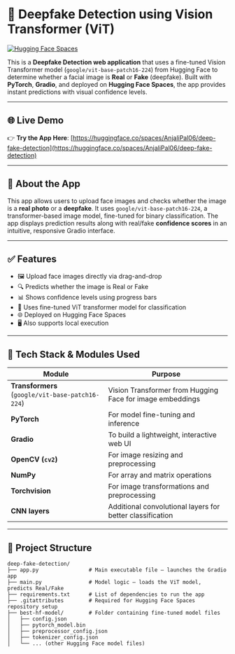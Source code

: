 # 🧠 Deepfake Detection using Vision Transformer (ViT)

[![Hugging Face Spaces](https://img.shields.io/badge/🤗%20Live%20App-Hugging%20Face-blue?logo=huggingface)](https://huggingface.co/spaces/AnjaliPal06/deep-fake-detection)

This is a **Deepfake Detection web application** that uses a fine-tuned Vision Transformer model (`google/vit-base-patch16-224`) from Hugging Face to determine whether a facial image is **Real** or **Fake** (deepfake). Built with **PyTorch**, **Gradio**, and deployed on **Hugging Face Spaces**, the app provides instant predictions with visual confidence levels.

---

## 🌐 Live Demo

👉 **Try the App Here**: [https://huggingface.co/spaces/AnjaliPal06/deep-fake-detection](https://huggingface.co/spaces/AnjaliPal06/deep-fake-detection)

---

## 📱 About the App

This app allows users to upload face images and checks whether the image is a **real photo** or a **deepfake**. It uses `google/vit-base-patch16-224`, a transformer-based image model, fine-tuned for binary classification. The app displays prediction results along with real/fake **confidence scores** in an intuitive, responsive Gradio interface.

---

## ✅ Features

- 🖼️ Upload face images directly via drag-and-drop
- 🔍 Predicts whether the image is Real or Fake
- 📊 Shows confidence levels using progress bars
- 🧠 Uses fine-tuned ViT transformer model for classification
- 🌐 Deployed on Hugging Face Spaces
- 🖥️ Also supports local execution

---

## 🧪 Tech Stack & Modules Used

| Module | Purpose |
|--------|---------|
| **Transformers** (`google/vit-base-patch16-224`) | Vision Transformer from Hugging Face for image embeddings |
| **PyTorch** | For model fine-tuning and inference |
| **Gradio** | To build a lightweight, interactive web UI |
| **OpenCV (`cv2`)** | For image resizing and preprocessing |
| **NumPy** | For array and matrix operations |
| **Torchvision** | For image transformations and preprocessing |
| **CNN layers** | Additional convolutional layers for better classification |

---

## 📂 Project Structure

```text
deep-fake-detection/
├── app.py                # Main executable file – launches the Gradio app
├── main.py               # Model logic – loads the ViT model, predicts Real/Fake
├── requirements.txt      # List of dependencies to run the app
├── .gitattributes        # Required for Hugging Face Spaces repository setup
├── best-hf-model/        # Folder containing fine-tuned model files
│   ├── config.json
│   ├── pytorch_model.bin
│   ├── preprocessor_config.json
│   ├── tokenizer_config.json
│   └── ... (other Hugging Face model files)
```
